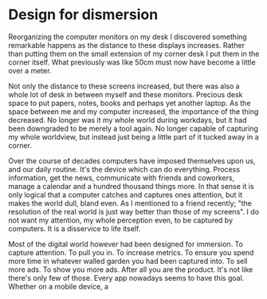 Design for dismersion
===============

Reorganizing the computer monitors on my desk I discovered something remarkable happens as the distance to these displays increases. Rather than putting them on the small extension of my corner desk I put them in the corner itself. What previously was like 50cm must now have become a little over a meter.

Not only the distance to these screens increased, but there was also a whole lot of desk in between myself and these monitors. Precious desk space to put papers, notes, books and perhaps yet another laptop. As the space between me and my computer increased, the importance of the thing decreased. No longer was it my whole world during workdays, but it had been downgraded to be merely a tool again. No longer capable of capturing my whole worldview, but instead just being a little part of it tucked away in a corner.

Over the course of decades computers have imposed themselves upon us, and our daily routine. It's the device which can do everything. Process information, get the news, communicate with friends and coworkers, manage a calendar and a hundred thousand things more. In that sense it is only logical that a computer catches and captures ones attention, but it makes the world dull, bland even. As I mentioned to a friend recently; "the resolution of the real world is just way better than those of my screens". I do not want my attention, my whole perception even, to be captured by computers. It is a disservice to life itself.


Most of the digital world however had been designed for immersion. To capture attention. To pull you in. To increase metrics. To ensure you spend more time in whatever walled garden you had been captured into. To sell more ads. To show you more ads. After all you are the product. It's not like there's only few of those. Every app nowadays seems to have this goal. Whether on a mobile device, a
